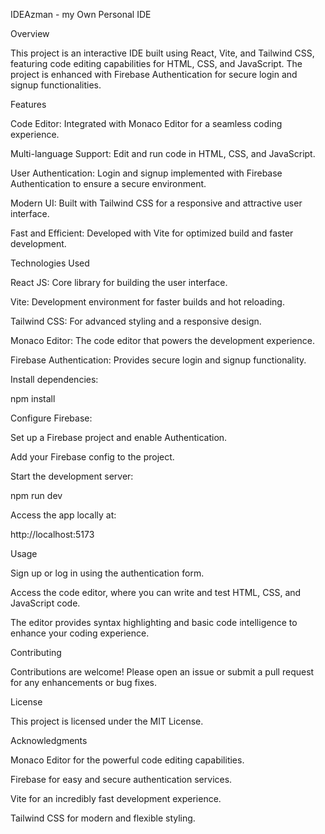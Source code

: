 IDEAzman - my Own Personal IDE

Overview

This project is an interactive IDE built using React, Vite, and Tailwind CSS, featuring code editing capabilities for HTML, CSS, and JavaScript. The project is enhanced with Firebase Authentication for secure login and signup functionalities.

Features

Code Editor: Integrated with Monaco Editor for a seamless coding experience.

Multi-language Support: Edit and run code in HTML, CSS, and JavaScript.

User Authentication: Login and signup implemented with Firebase Authentication to ensure a secure environment.

Modern UI: Built with Tailwind CSS for a responsive and attractive user interface.

Fast and Efficient: Developed with Vite for optimized build and faster development.

Technologies Used

React JS: Core library for building the user interface.

Vite: Development environment for faster builds and hot reloading.

Tailwind CSS: For advanced styling and a responsive design.

Monaco Editor: The code editor that powers the development experience.

Firebase Authentication: Provides secure login and signup functionality.


Install dependencies:

npm install

Configure Firebase:

Set up a Firebase project and enable Authentication.

Add your Firebase config to the project.

Start the development server:

npm run dev

Access the app locally at:

http://localhost:5173

Usage

Sign up or log in using the authentication form.

Access the code editor, where you can write and test HTML, CSS, and JavaScript code.

The editor provides syntax highlighting and basic code intelligence to enhance your coding experience.


Contributing

Contributions are welcome! Please open an issue or submit a pull request for any enhancements or bug fixes.

License

This project is licensed under the MIT License.

Acknowledgments

Monaco Editor for the powerful code editing capabilities.

Firebase for easy and secure authentication services.

Vite for an incredibly fast development experience.

Tailwind CSS for modern and flexible styling.
